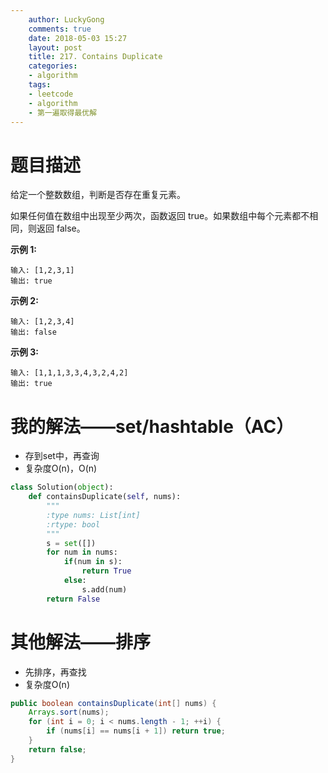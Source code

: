 ```yaml
---
    author: LuckyGong
    comments: true
    date: 2018-05-03 15:27
    layout: post
    title: 217. Contains Duplicate
    categories:
    - algorithm
    tags:
    - leetcode
    - algorithm
    - 第一遍取得最优解
---
```


# 题目描述

给定一个整数数组，判断是否存在重复元素。

如果任何值在数组中出现至少两次，函数返回 true。如果数组中每个元素都不相同，则返回 false。

**示例 1:**

```
输入: [1,2,3,1]
输出: true
```

**示例 2:**

```
输入: [1,2,3,4]
输出: false
```

**示例 3:**

```
输入: [1,1,1,3,3,4,3,2,4,2]
输出: true
```

# 我的解法——set/hashtable（AC）

- 存到set中，再查询
- 复杂度O(n)，O(n)

```python
class Solution(object):
    def containsDuplicate(self, nums):
        """
        :type nums: List[int]
        :rtype: bool
        """
        s = set([])
        for num in nums:
            if(num in s):
                return True
            else:
                s.add(num)
        return False
```

# 其他解法——排序

- 先排序，再查找
- 复杂度O(n)

```java
public boolean containsDuplicate(int[] nums) {
    Arrays.sort(nums);
    for (int i = 0; i < nums.length - 1; ++i) {
        if (nums[i] == nums[i + 1]) return true;
    }
    return false;
}
```

